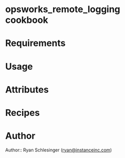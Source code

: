 # opsworks_remote_logging cookbook

# Requirements

# Usage

# Attributes

# Recipes

# Author

Author:: Ryan Schlesinger (ryan@instanceinc.com)
